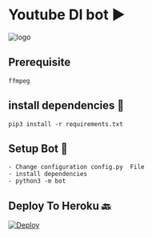 # Youtube Dl bot ▶️
![logo](https://telegra.ph/file/8d71bb9476d260a4fb712.jpg)

## Prerequisite
    ffmpeg
  
    
## install dependencies 💠
    pip3 install -r requirements.txt


## Setup Bot 💠
    - Change configuration config.py  File
    - install dependencies
    - python3 -m bot
    
## Deploy To Heroku 🔙


[![Deploy](https://www.herokucdn.com/deploy/button.svg)](https://heroku.com/deploy?template=https://github.com/Hydrayt777/Youtube-Downloader-Bot-TG.git/tree/master)
